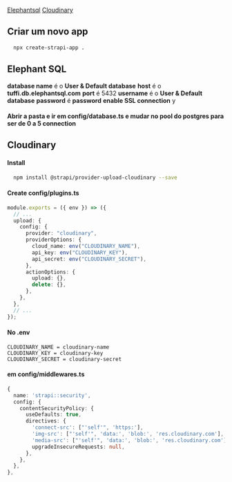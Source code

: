 [Elephantsql](#elephant-sql)
[Cloudinary](#cloudinary)

## Criar um novo app

```bash
  npx create-strapi-app .
```

## Elephant SQL

**database name** é o **User & Default database**
**host** é o **tuffi.db.elephantsql.com**
**port** é 5432
**username** é o **User & Default database**
**password** é **password**
**enable SSL connection** y

#### Abrir a pasta e ir em config/database.ts e mudar no **pool** do postgres para ser de 0 a 5 connection

## Cloudinary

#### Install

```zsh
  npm install @strapi/provider-upload-cloudinary --save
```

#### Create config/plugins.ts

```ts
module.exports = ({ env }) => ({
  // ...
  upload: {
    config: {
      provider: "cloudinary",
      providerOptions: {
        cloud_name: env("CLOUDINARY_NAME"),
        api_key: env("CLOUDINARY_KEY"),
        api_secret: env("CLOUDINARY_SECRET"),
      },
      actionOptions: {
        upload: {},
        delete: {},
      },
    },
  },
  // ...
});
```

#### No .env

```env
CLOUDINARY_NAME = cloudinary-name
CLOUDINARY_KEY = cloudinary-key
CLOUDINARY_SECRET = cloudinary-secret
```

#### em config/middlewares.ts

```ts
{
  name: 'strapi::security',
  config: {
    contentSecurityPolicy: {
      useDefaults: true,
      directives: {
        'connect-src': ["'self'", 'https:'],
        'img-src': ["'self'", 'data:', 'blob:', 'res.cloudinary.com'],
        'media-src': ["'self'", 'data:', 'blob:', 'res.cloudinary.com'],
        upgradeInsecureRequests: null,
      },
    },
  },
},
```
